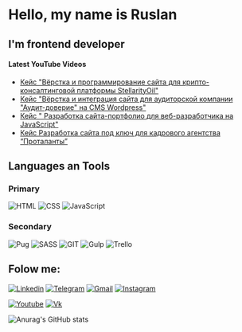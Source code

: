 # Hello, my name is Ruslan

## I'm frontend developer

#### Latest YouTube Videos
<!-- YOUTUBE:START -->
- [Кейс &quot;Вёрстка и программирование сайта для крипто-консалтинговой платформы StellarityOil&quot;](https://www.youtube.com/watch?v=Tx1CXlH35-A)
- [Кейс &quot;Вёрстка и интеграция сайта для аудиторской компании &quot;Аудит-доверие&quot; на CMS Wordpress&quot;](https://www.youtube.com/watch?v=W5rIbtiBzyU)
- [Кейс &quot; Разработка сайта-портфолио для веб-разработчика на JavaScript&quot;](https://www.youtube.com/watch?v=DwKb_n8lp1Q)
- [Кейс Разработка сайта под ключ для кадрового агентства “Проталанты”](https://www.youtube.com/watch?v=eIU6gk0loQI)
<!-- YOUTUBE:END -->

## Languages an Tools
### Primary
![HTML](https://img.shields.io/badge/HTML5-3f3c4f?style=for-the-badge&logo=html5)
![CSS](https://img.shields.io/badge/CSS-3f3c4f?style=for-the-badge&logo=css3)
![JavaScript](https://img.shields.io/badge/JavaScript-3f3c4f?style=for-the-badge&logo=javascript)

### Secondary
![Pug](https://img.shields.io/badge/Pug-3f3c4f?style=for-the-badge&logo=pug)
![SASS](https://img.shields.io/badge/SCSS-3f3c4f?style=for-the-badge&logo=sass)
![GIT](https://img.shields.io/badge/GIT-3f3c4f?style=for-the-badge&logo=GIT)
![Gulp](https://img.shields.io/badge/Gulp-3f3c4f?style=for-the-badge&logo=Gulp)
![Trello](https://img.shields.io/badge/Trello-3f3c4f?style=for-the-badge&logo=Trello)


## Folow me:
[![Linkedin](https://img.shields.io/badge/Linkedin-3f3c4f?style=for-the-badge&logo=Linkedin)](https://www.linkedin.com/in/turalinov/ "Linkedin")
[![Telegram](https://img.shields.io/badge/Telegram-3f3c4f?style=for-the-badge&logo=Telegram)](https://t.me/turalinov "Telegran")
[![Gmail](https://img.shields.io/badge/Gmail-3f3c4f?style=for-the-badge&logo=Gmail)](ruslanturalinov@gmail.com "Gmail")
[![Instagram](https://img.shields.io/badge/Instagram-3f3c4f?style=for-the-badge&logo=Instagram)](https://www.instagram.com/turalinov_/ "Instagram")

[![Youtube](https://img.shields.io/badge/Youtube-3f3c4f?style=for-the-badge&logo=Youtube&logoColor=red)](https://www.youtube.com/channel/UC_4Yqi9MqlFej3332JnYNOw "Youtube")
[![Vk](https://img.shields.io/badge/Vk-3f3c4f?style=for-the-badge&logo=Vk)](https://vk.com/turalinov "Vk")

![Anurag's GitHub stats](https://github-readme-stats.vercel.app/api?username=turalinov&count_private=true&show_icons=true)


